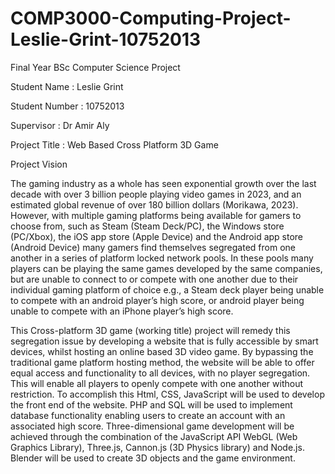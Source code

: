 # COMP3000-Computing-Project-Leslie-Grint-10752013

Final Year BSc Computer Science Project

Student Name : Leslie Grint

Student Number : 10752013 

Supervisor : Dr Amir Aly

Project Title : Web Based Cross Platform 3D Game

Project Vision

The gaming industry as a whole has seen exponential growth over the last decade with over 3 billion people playing video games in 2023, and an estimated global revenue of over 180 billion dollars (Morikawa, 2023). 
However, with multiple gaming platforms being available for gamers to choose from, such as Steam (Steam Deck/PC), the Windows store (PC/Xbox), the iOS app store (Apple Device) and the Android app store (Android Device) 
many gamers find themselves segregated from one another in a series of platform locked network pools. In these pools many players can be playing the same games developed by the same companies, but are unable to connect 
to or compete with one another due to their individual gaming platform of choice e.g., a Steam deck player being unable to compete with an android player’s high score, or android player being unable to compete with an 
iPhone player’s high score.

This Cross-platform 3D game (working title) project will remedy this segregation issue by developing a website that is fully accessible by smart devices, whilst hosting an online based 3D video game. By bypassing the 
traditional game platform hosting method, the website will be able to offer equal access and functionality to all devices, with no player segregation. This will enable all players to openly compete with one another 
without restriction. To accomplish this Html, CSS, JavaScript will be used to develop the front end of the website. PHP and SQL will be used to implement database functionality enabling users to create an account with 
an associated high score. Three-dimensional game development will be achieved through the combination of the JavaScript API WebGL (Web Graphics Library), Three.js, Cannon.js (3D Physics library) and Node.js. Blender 
will be used to create 3D objects and the game environment.
